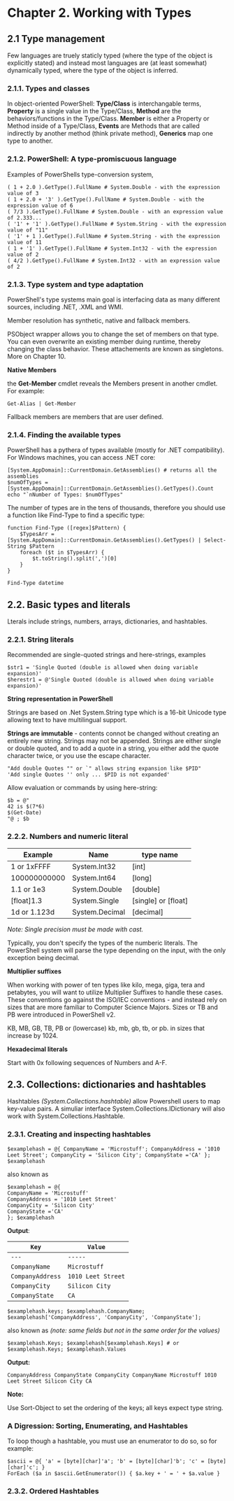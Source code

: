 # Chapter 2. Working with Types

## 2.1 Type management

Few languages are truely staticly typed (where the type of the object is explicitly stated) and instead most languages are (at least somewhat) dynamically typed, where the type of the object is inferred.

### 2.1.1. Types and classes

In object-oriented PowerShell: **Type/Class** is interchangable terms, **Property** is a single value in the Type/Class, **Method** are the behaviors/functions in the Type/Class. **Member** is either a Property or Method inside of a Type/Class, **Events** are Methods that are called indirectly by another method (think private method), **Generics** map one type to another.

### 2.1.2. PowerShell: A type-promiscuous language

Examples of PowerShells type-conversion system,

```
( 1 + 2.0 ).GetType().FullName # System.Double - with the expression value of 3
( 1 + 2.0 + '3' ).GetType().FullName # System.Double - with the expression value of 6
( 7/3 ).GetType().FullName # System.Double - with an expression value of 2.333...
( '1' + '1' ).GetType().FullName # System.String - with the expression value of "11"
( '1' + 1 ).GetType().FullName # System.String - with the expression value of 11
( 1 + '1' ).GetType().FullName # System.Int32 - with the expression value of 2
( 4/2 ).GetType().FullName # System.Int32 - with an expression value of 2
```

### 2.1.3. Type system and type adaptation

PowerShell's type systems main goal is interfacing data as many different sources, including .NET, .XML and WMI.

Member resolution has synthetic, native and fallback members.

PSObject wrapper allows you to change the set of members on that type.  You can even overwrite an existing member duing runtime, thereby changing the class behavior.  These attachements are known as singletons.  More on Chapter 10.

**Native Members**

the **Get-Member** cmdlet reveals the Members present in another cmdlet.  For example:

```
Get-Alias | Get-Member
```

Fallback members are members that are user defined.

### 2.1.4. Finding the available types

PowerShell has a pythera of types available (mostly for .NET compatibility).  For Windows machines, you can access .NET core:

```
[System.AppDomain]::CurrentDomain.GetAssemblies() # returns all the assemblies
$numOfTypes = [System.AppDomain]::CurrentDomain.GetAssemblies().GetTypes().Count
echo "`nNumber of Types: $numOfTypes"
```

The number of types are in the tens of thousands, therefore you should use a function like Find-Type to find a specific type:

```
function Find-Type ([regex]$Pattern) {
    $TypesArr = [System.AppDomain]::CurrentDomain.GetAssemblies().GetTypes() | Select-String $Pattern
    foreach ($t in $TypesArr) {
        $t.toString().split(',')[0]
    }
}

Find-Type datetime
```

## 2.2. Basic types and literals

Lterals include strings, numbers, arrays, dictionaries, and hashtables.

### 2.2.1. String literals

Recommended are single-quoted strings and here-strings, examples

```
$str1 = 'Single Quoted (double is allowed when doing variable expansion)'
$herestr1 = @'Single Quoted (double is allowed when doing variable expansion)'
```

**String representation in PowerShell**

Strings are based on .Net System.String type which is a 16-bit Unicode type allowing text to have multilingual support.

**Strings are immutable** - contents connot be changed without creating an entirely new string.  Strings may not be appended. Strings are either single or double quoted, and to add a quote in a string, you either add the quote character twice, or you use the escape character.

```
"Add double Quotes "" or `" allows string expansion like $PID"
'Add single Quotes '' only ... $PID is not expanded'
```

Allow evaluation or commands by using here-string:

```
$b = @"
42 is $(7*6)
$(Get-Date)
"@ ; $b
```

### 2.2.2. Numbers and numeric literal

| Example      | Name           | type name           |
| ------------ | -------------- | ------------------- |
| 1 or 1xFFFF  | System.Int32   | [int]               |
| 100000000000 | System.Int64   | [long]              |
| 1.1 or 1e3   | System.Double  | [double]            |
| [float]1.3   | System.Single  | [single] or [float] |
| 1d or 1.123d | System.Decimal | [decimal]           |

*Note: Single precision must be made with cast.*

Typically, you don't specify the types of the numberic literals.  The PowerShell system will parse the type depending on the input, with the only exception being decimal.

**Multiplier suffixes**

When working with power of ten types like kilo, mega, giga, tera and petabytes, you will want to utilize Multiplier Suffixes to handle these cases.  These conventions go against the ISO/IEC conventions - and instead rely on sizes that are more familiar to Computer Science Majors.  Sizes or TB and PB were introduced in PowerShell v2.

KB, MB, GB, TB, PB or (lowercase) kb, mb, gb, tb, or pb. in sizes that increase by 1024.

**Hexadecimal literals**

Start with 0x following sequences of Numbers and A-F.

## 2.3. Collections: dictionaries and hashtables

Hashtables *(System.Collections.hashtable)* allow Powershell users to map key-value pairs. A simuliar interface System.Collections.IDictionary will also work with System.Collections.Hashtable.

### 2.3.1. Creating and inspecting hashtables

```
$examplehash = @{ CompanyName = 'Microstuff'; CompanyAddress = '1010 Leet Street'; CompanyCity = 'Silicon City'; CompanyState ='CA' }; $examplehash
```

also known as

```
$examplehash = @{
CompanyName = 'Microstuff'
CompanyAddress = '1010 Leet Street'
CompanyCity = 'Silicon City'
CompanyState ='CA'
}; $examplehash
```

**Output**:

| `Key`            | `Value`            |
| ---------------- | ------------------ |
| `---`            | `-----`            |
| `CompanyName`    | `Microstuff`       |
| `CompanyAddress` | `1010 Leet Street` |
| `CompanyCity`    | `Silicon City`     |
| `CompanyState`   | `CA`               |

```
$examplehash.keys; $examplehash.CompanyName; $examplehash['CompanyAddress', 'CompanyCity', 'CompanyState']; 
```

also known as *(note: same fields but not in the same order for the values)*

```
$examplehash.Keys; $examplehash[$examplehash.Keys] # or
$examplehash.Keys; $examplehash.Values
```

**Output:**

`CompanyAddress
CompanyState
CompanyCity
CompanyName
Microstuff
1010 Leet Street
Silicon City
CA`

**Note:**

Use Sort-Object to set the ordering of the keys; all keys expect type string.

###  A Digression: Sorting, Enumerating, and Hashtables

To loop though a hashtable, you must use an enumerator to do so, so for example:

```
$ascii = @{ 'a' = [byte][char]'a'; 'b' = [byte][char]'b'; 'c' = [byte][char]'c'; }
ForEach ($a in $ascii.GetEnumerator()) { $a.key + ' = ' + $a.value }
```

### 2.3.2. Ordered Hashtables

